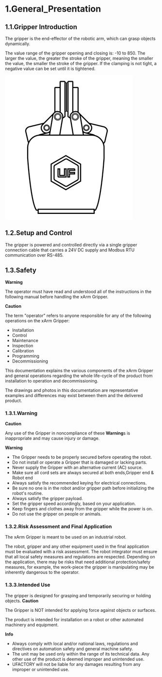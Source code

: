 # 1.General_Presentation
## 1.1.Gripper Introduction

The gripper is the end-effector of the robotic arm, which can grasp objects dynamically.

The value range of the gripper opening and closing is: -10 to 850. The larger the value, the greater the stroke of the gripper, meaning the smaller the value, the smaller the stroke of the gripper. If the clamping is not tight, a negative value can be set until it is tightened.


![](assets/img.png)


## 1.2.Setup and Control
The gripper is powered and controlled directly via a single gripper connection cable that carries a 24V DC supply and Modbus RTU communication over RS-485.

## 1.3.Safety

****Warning****

The operator must have read and understood all of the instructions in the following manual before handling the xArm Gripper.

**Caution**

The term "operator" refers to anyone responsible for any of the following operations on the xArm Gripper:

*  Installation
*  Control
*  Maintenance
*  Inspection
*  Calibration
*  Programming
*  Decommissioning


This documentation explains the various components of the xArm Gripper and general operations regarding the whole life-cycle of the product from installation to operation and decommissioning.

The drawings and photos in this documentation are representative examples and differences may exist between them and the delivered product.
### 1.3.1.**Warning**

**Caution**

Any use of the Gripper in noncompliance of these **Warning**s is inappropriate and may cause injury or damage.

****Warning****

*  The Gripper needs to be properly secured before operating the robot.
*  Do not install or operate a Gripper that is damaged or lacking parts.
*  Never supply the Gripper with an alternative current (AC) source.
*  Make sure all cord sets are always secured at both ends,Gripper end & Robot end
*  Always satisfy the recommended keying for electrical connections.
*  Be sure no one is in the robot and/or gripper path before initializing the robot's routine.
*  Always satisfy the gripper payload.
*  Set the gripper speed accordingly, based on your application.
*  Keep fingers and clothes away from the gripper while the power is on.
*  Do not use the gripper on people or animals.
### 1.3.2.Risk Assessment and Final Application

The xArm Gripper is meant to be used on an industrial robot.

The robot, gripper and any other equipment used in the final application must be evaluated with a risk assessment. The robot integrator must ensure that all local safety measures and regulations are respected. Depending on the application, there may be risks that need additional protection/safety measures, for example, the work-piece the gripper is manipulating may be inherently dangerous to the operator.

### 1.3.3.Intended Use

The gripper is designed for grasping and temporarily securing or holding objects.
**Caution**

The Gripper is NOT intended for applying force against objects or surfaces.

The product is intended for installation on a robot or other automated machinery and equipment.

**Info**

* Always comply with local and/or national laws, regulations and directives on automation safety and general machine safety.
* The unit may be used only within the range of its technical data. Any other use of the product is deemed improper and unintended use.
* UFACTORY will not be liable for any damages resulting from any improper or unintended use.
